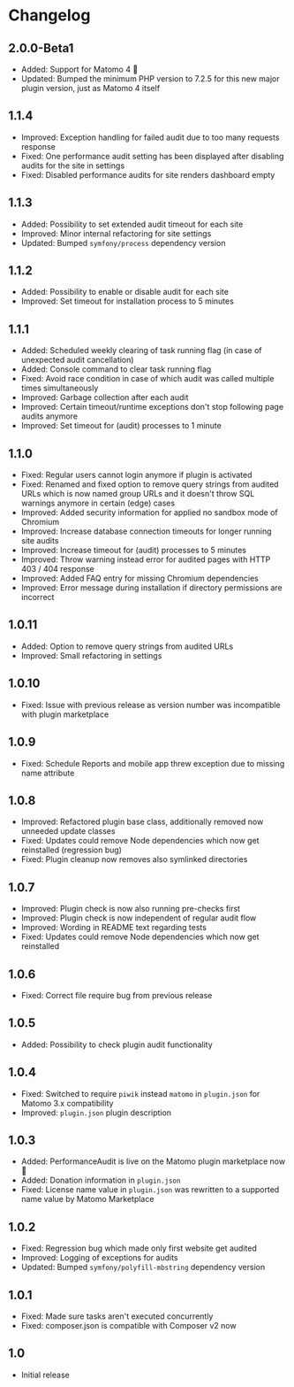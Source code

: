 # Changelog
## 2.0.0-Beta1
- Added: Support for Matomo 4 🎉
- Updated: Bumped the minimum PHP version to 7.2.5 for this new major plugin version, just as Matomo 4 itself

## 1.1.4
- Improved: Exception handling for failed audit due to too many requests response
- Fixed: One performance audit setting has been displayed after disabling audits for the site in settings
- Fixed: Disabled performance audits for site renders dashboard empty

## 1.1.3
- Added: Possibility to set extended audit timeout for each site
- Improved: Minor internal refactoring for site settings
- Updated: Bumped `symfony/process` dependency version

## 1.1.2
- Added: Possibility to enable or disable audit for each site
- Improved: Set timeout for installation process to 5 minutes

## 1.1.1
- Added: Scheduled weekly clearing of task running flag (in case of unexpected audit cancellation)
- Added: Console command to clear task running flag
- Fixed: Avoid race condition in case of which audit was called multiple times simultaneously
- Improved: Garbage collection after each audit
- Improved: Certain timeout/runtime exceptions don't stop following page audits anymore
- Improved: Set timeout for (audit) processes to 1 minute

## 1.1.0
- Fixed: Regular users cannot login anymore if plugin is activated
- Fixed: Renamed and fixed option to remove query strings from audited URLs which is now named group URLs and it doesn't throw SQL warnings anymore in certain (edge) cases
- Improved: Added security information for applied no sandbox mode of Chromium
- Improved: Increase database connection timeouts for longer running site audits
- Improved: Increase timeout for (audit) processes to 5 minutes
- Improved: Throw warning instead error for audited pages with HTTP 403 / 404 response
- Improved: Added FAQ entry for missing Chromium dependencies
- Improved: Error message during installation if directory permissions are incorrect

## 1.0.11
- Added: Option to remove query strings from audited URLs
- Improved: Small refactoring in settings

## 1.0.10
- Fixed: Issue with previous release as version number was incompatible with plugin marketplace

## 1.0.9
- Fixed: Schedule Reports and mobile app threw exception due to missing name attribute

## 1.0.8
- Improved: Refactored plugin base class, additionally removed now unneeded update classes
- Fixed: Updates could remove Node dependencies which now get reinstalled (regression bug)
- Fixed: Plugin cleanup now removes also symlinked directories

## 1.0.7
- Improved: Plugin check is now also running pre-checks first
- Improved: Plugin check is now independent of regular audit flow
- Improved: Wording in README text regarding tests
- Fixed: Updates could remove Node dependencies which now get reinstalled

## 1.0.6
- Fixed: Correct file require bug from previous release

## 1.0.5
- Added: Possibility to check plugin audit functionality

## 1.0.4
- Fixed: Switched to require `piwik` instead `matomo` in `plugin.json` for Matomo 3.x compatibility
- Improved: `plugin.json` plugin description

## 1.0.3
- Added: PerformanceAudit is live on the Matomo plugin marketplace now 🎉
- Added: Donation information in `plugin.json`
- Fixed: License name value in `plugin.json` was rewritten to a supported name value by Matomo Marketplace

## 1.0.2
- Fixed: Regression bug which made only first website get audited
- Improved: Logging of exceptions for audits
- Updated: Bumped `symfony/polyfill-mbstring` dependency version

## 1.0.1
- Fixed: Made sure tasks aren't executed concurrently
- Fixed: composer.json is compatible with Composer v2 now

## 1.0
- Initial release
